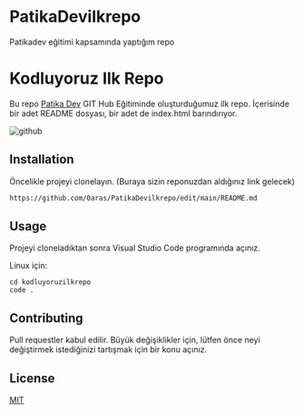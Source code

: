 # PatikaDevilkrepo
Patikadev eğitimi kapsamında yaptığım repo
# Kodluyoruz Ilk Repo

Bu repo [Patika Dev](https://www.app.patika.dev) GIT Hub Eğitiminde oluşturduğumuz ilk repo. İçerisinde bir adet README dosyası, bir adet de index.html barındırıyor.

![github](figures/github.png)

## Installation

Öncelikle projeyi clonelayın. (Buraya sizin reponuzdan aldığınız link gelecek)

```bash
https://github.com/0aras/PatikaDevilkrepo/edit/main/README.md
```

## Usage

Projeyi cloneladıktan sonra Visual Studio Code programında açınız.

Linux için:
```Windows
cd kodluyoruzilkrepo
code .
```

## Contributing
Pull requestler kabul edilir. Büyük değişiklikler için, lütfen önce neyi değiştirmek istediğinizi tartışmak için bir konu açınız.


## License
[MIT](https://choosealicense.com/licenses/mit/)
